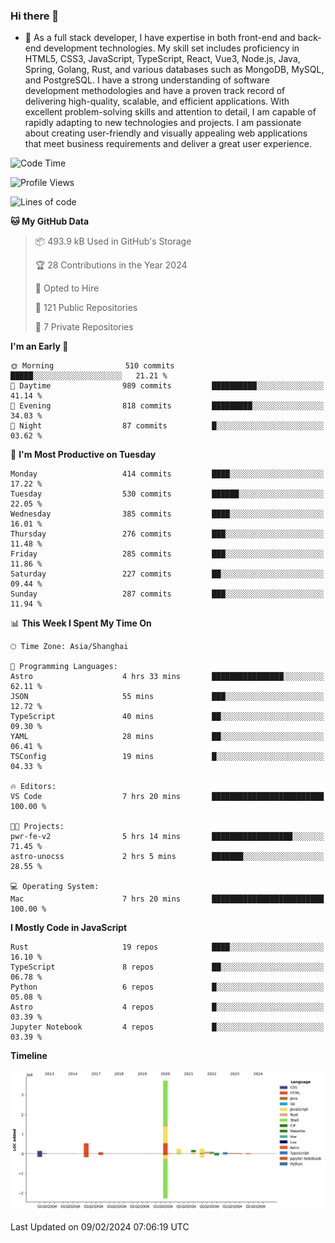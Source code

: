 ### Hi there 👋

- 🌱 As a full stack developer, I have expertise in both front-end and back-end development technologies. My skill set includes proficiency in HTML5, CSS3, JavaScript, TypeScript, React, Vue3, Node.js, Java, Spring, Golang, Rust, and various databases such as MongoDB, MySQL, and PostgreSQL. I have a strong understanding of software development methodologies and have a proven track record of delivering high-quality, scalable, and efficient applications. With excellent problem-solving skills and attention to detail, I am capable of rapidly adapting to new technologies and projects. I am passionate about creating user-friendly and visually appealing web applications that meet business requirements and deliver a great user experience.

<!--START_SECTION:waka-->
![Code Time](http://img.shields.io/badge/Code%20Time-1%2C177%20hrs%2043%20mins-blue)

![Profile Views](http://img.shields.io/badge/Profile%20Views-0-blue)

![Lines of code](https://img.shields.io/badge/From%20Hello%20World%20I%27ve%20Written-5.6%20million%20lines%20of%20code-blue)

**🐱 My GitHub Data** 

> 📦 493.9 kB Used in GitHub's Storage 
 > 
> 🏆 28 Contributions in the Year 2024
 > 
> 💼 Opted to Hire
 > 
> 📜 121 Public Repositories 
 > 
> 🔑 7 Private Repositories 
 > 
**I'm an Early 🐤** 

```text
🌞 Morning                510 commits         █████░░░░░░░░░░░░░░░░░░░░   21.21 % 
🌆 Daytime                989 commits         ██████████░░░░░░░░░░░░░░░   41.14 % 
🌃 Evening                818 commits         █████████░░░░░░░░░░░░░░░░   34.03 % 
🌙 Night                  87 commits          █░░░░░░░░░░░░░░░░░░░░░░░░   03.62 % 
```
📅 **I'm Most Productive on Tuesday** 

```text
Monday                   414 commits         ████░░░░░░░░░░░░░░░░░░░░░   17.22 % 
Tuesday                  530 commits         ██████░░░░░░░░░░░░░░░░░░░   22.05 % 
Wednesday                385 commits         ████░░░░░░░░░░░░░░░░░░░░░   16.01 % 
Thursday                 276 commits         ███░░░░░░░░░░░░░░░░░░░░░░   11.48 % 
Friday                   285 commits         ███░░░░░░░░░░░░░░░░░░░░░░   11.86 % 
Saturday                 227 commits         ██░░░░░░░░░░░░░░░░░░░░░░░   09.44 % 
Sunday                   287 commits         ███░░░░░░░░░░░░░░░░░░░░░░   11.94 % 
```


📊 **This Week I Spent My Time On** 

```text
🕑︎ Time Zone: Asia/Shanghai

💬 Programming Languages: 
Astro                    4 hrs 33 mins       ████████████████░░░░░░░░░   62.11 % 
JSON                     55 mins             ███░░░░░░░░░░░░░░░░░░░░░░   12.72 % 
TypeScript               40 mins             ██░░░░░░░░░░░░░░░░░░░░░░░   09.30 % 
YAML                     28 mins             ██░░░░░░░░░░░░░░░░░░░░░░░   06.41 % 
TSConfig                 19 mins             █░░░░░░░░░░░░░░░░░░░░░░░░   04.33 % 

🔥 Editors: 
VS Code                  7 hrs 20 mins       █████████████████████████   100.00 % 

🐱‍💻 Projects: 
pwr-fe-v2                5 hrs 14 mins       ██████████████████░░░░░░░   71.45 % 
astro-unocss             2 hrs 5 mins        ███████░░░░░░░░░░░░░░░░░░   28.55 % 

💻 Operating System: 
Mac                      7 hrs 20 mins       █████████████████████████   100.00 % 
```

**I Mostly Code in JavaScript** 

```text
Rust                     19 repos            ████░░░░░░░░░░░░░░░░░░░░░   16.10 % 
TypeScript               8 repos             ██░░░░░░░░░░░░░░░░░░░░░░░   06.78 % 
Python                   6 repos             █░░░░░░░░░░░░░░░░░░░░░░░░   05.08 % 
Astro                    4 repos             █░░░░░░░░░░░░░░░░░░░░░░░░   03.39 % 
Jupyter Notebook         4 repos             █░░░░░░░░░░░░░░░░░░░░░░░░   03.39 % 
```



**Timeline**

![Lines of Code chart](https://raw.githubusercontent.com/elton/elton/main/assets/bar_graph.png)


 Last Updated on 09/02/2024 07:06:19 UTC
<!--END_SECTION:waka-->

<!--
**elton/elton** is a ✨ _special_ ✨ repository because its `README.md` (this file) appears on your GitHub profile.

Here are some ideas to get you started:

- 🔭 I’m currently working on ...
- 🌱 I’m currently learning ...
- 👯 I’m looking to collaborate on ...
- 🤔 I’m looking for help with ...
- 💬 Ask me about ...
- 📫 How to reach me: ...
- 😄 Pronouns: ...
- ⚡ Fun fact: ...
-->
